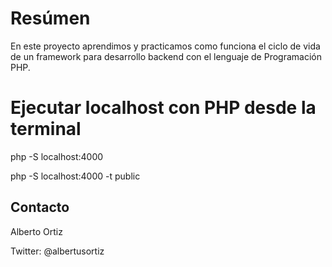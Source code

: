 # Resúmen

En este proyecto aprendimos y practicamos como funciona el ciclo de vida de un framework para desarrollo backend con el lenguaje de Programación PHP.
  

# Ejecutar localhost con PHP desde la terminal

php -S localhost:4000

php -S localhost:4000 -t public


## Contacto

Alberto Ortiz

Twitter: @albertusortiz
